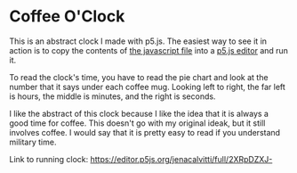 # Coffee O'Clock

This is an abstract clock I made with p5.js. The easiest way to see it in action is to copy the contents of [the javascript file](concentric-clock.js)  into a [p5.js editor](http://editor.p5js.org) and run it.

To read the clock's time, you have to read the pie chart and look at the number that it says under each coffee mug. Looking left to right, the far left is hours, the middle is minutes, and the right is seconds. 

I like the abstract of this clock because I like the idea that it is always a good time for coffee. This doesn't go with my original ideak, but it still involves coffee. I would say that it is pretty easy to read if you understand military time. 

Link to running clock: https://editor.p5js.org/jenacalvitti/full/2XRpDZXJ-
